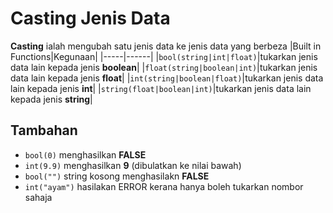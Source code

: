 # Casting Jenis Data

**Casting** ialah mengubah satu jenis data ke jenis data yang berbeza
|Built in Functions|Kegunaan|
|-----|------|
|`bool(string|int|float)`|tukarkan jenis data lain kepada jenis **boolean**|
|`float(string|boolean|int)`|tukarkan jenis data lain kepada jenis **float**|
|`int(string|boolean|float)`|tukarkan jenis data lain kepada jenis **int**|
|`string(float|boolean|int)`|tukarkan jenis data lain kepada jenis **string**|

## Tambahan
+ `bool(0)` menghasilkan **FALSE**
+ `int(9.9)` menghasilkan **9** (dibulatkan ke nilai bawah)
+ `bool("")` string kosong menghasilakn **FALSE**
+ `int("ayam")` hasilakan ERROR kerana hanya boleh tukarkan nombor sahaja